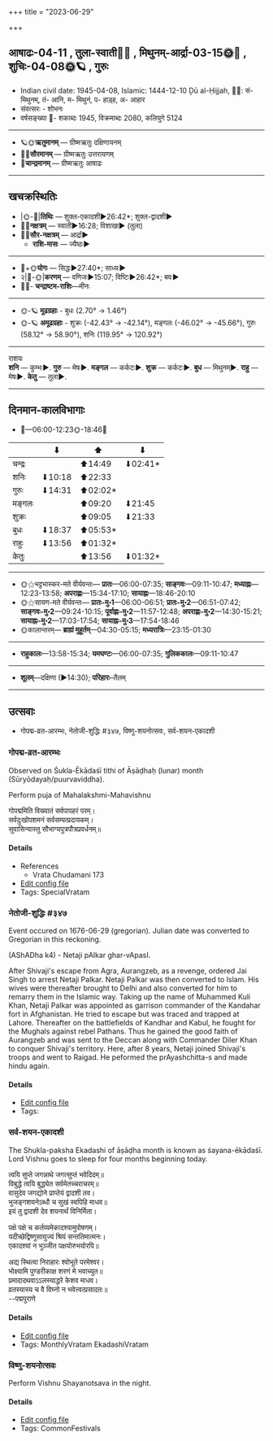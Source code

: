 +++
title = "2023-06-29"

+++
## आषाढः-04-11  ,  तुला-स्वाती🌛🌌  ,  मिथुनम्-आर्द्रा-03-15🌞🌌  ,  शुचिः-04-08🌞🪐  ,  गुरुः
- Indian civil date: 1945-04-08, Islamic: 1444-12-10 Ḏū al-Ḥijjah, 🌌🌞: सं- मिथुनम्, तं- आनि, म- मिथुनं, प- हाड़्ह, अ- आहार
- संवत्सरः - शोभनः
- वर्षसङ्ख्या 🌛- शकाब्दः 1945, विक्रमाब्दः 2080, कलियुगे 5124
___________________
- 🪐🌞**ऋतुमानम्** — ग्रीष्मऋतुः दक्षिणायनम्
- 🌌🌞**सौरमानम्** — ग्रीष्मऋतुः उत्तरायणम्
- 🌛**चान्द्रमानम्** — ग्रीष्मऋतुः आषाढः
___________________


## खचक्रस्थितिः
- |🌞-🌛|**तिथिः** — शुक्ल-एकादशी►26:42*; शुक्ल-द्वादशी►  
- 🌌🌛**नक्षत्रम्** — स्वाती►16:28; विशाखा► (तुला)  
- 🌌🌞**सौर-नक्षत्रम्** — आर्द्रा►  
  - **राशि-मासः** — ज्यैष्ठः► 
___________________
- 🌛+🌞**योगः** — सिद्धः►27:40*; साध्यः►  
- २|🌛-🌞|**करणम्** — वणिजः►15:07; विष्टिः►26:42*; बवः►  
- 🌌🌛- **चन्द्राष्टम-राशिः**—मीनः  
___________________
- 🌞-🪐 **मूढग्रहाः** - बुधः (2.70° → 1.46°)
- 🌞-🪐 **अमूढग्रहाः** - शुक्रः (-42.43° → -42.14°), मङ्गलः (-46.02° → -45.66°), गुरुः (58.12° → 58.90°), शनिः (119.95° → 120.92°)
___________________
राशयः  
**शनि** — कुम्भः►. **गुरु** — मेषः►. **मङ्गल** — कर्कटः►. **शुक्र** — कर्कटः►. **बुध** — मिथुनम्►. **राहु** — मेषः►. **केतु** — तुला►. 
___________________


## दिनमान-कालविभागाः
- 🌅—06:00-12:23🌞-18:46🌇  

|      |⬇     |⬆     |⬇     |
|------|-----|-----|------|
|चन्द्रः|     |⬆14:49 |⬇02:41*|
|शनिः   |⬇10:18 |⬆22:33 |     |
|गुरुः  |⬇14:31 |⬆02:02*|     |
|मङ्गलः |     |⬆09:20 |⬇21:45 |
|शुक्रः |     |⬆09:05 |⬇21:33 |
|बुधः   |⬇18:37 |⬆05:53*|     |
|राहुः  |⬇13:56 |⬆01:32*|     |
|केतुः  |     |⬆13:56 |⬇01:32*|
___________________
- 🌞⚝भट्टभास्कर-मते वीर्यवन्तः— **प्रातः**—06:00-07:35; **साङ्गवः**—09:11-10:47; **मध्याह्नः**—12:23-13:58; **अपराह्णः**—15:34-17:10; **सायाह्नः**—18:46-20:10  
- 🌞⚝सायण-मते वीर्यवन्तः— **प्रातः-मु॰1**—06:00-06:51; **प्रातः-मु॰2**—06:51-07:42; **साङ्गवः-मु॰2**—09:24-10:15; **पूर्वाह्णः-मु॰2**—11:57-12:48; **अपराह्णः-मु॰2**—14:30-15:21; **सायाह्नः-मु॰2**—17:03-17:54; **सायाह्नः-मु॰3**—17:54-18:46  
- 🌞कालान्तरम्— **ब्राह्मं मुहूर्तम्**—04:30-05:15; **मध्यरात्रिः**—23:15-01:30  
___________________
- **राहुकालः**—13:58-15:34; **यमघण्टः**—06:00-07:35; **गुलिककालः**—09:11-10:47  
___________________
- **शूलम्**—दक्षिणा (►14:30); **परिहारः**–तैलम्  
___________________

## उत्सवाः
- गोपद्म-व्रत-आरम्भः, नेतोजी-शुद्धिः #३४७, विष्णु-शयनोत्सवः, सर्व-शयन-एकादशी
### गोपद्म-व्रत-आरम्भः

Observed on Śukla-Ēkādaśī tithi of Āṣāḍhaḥ (lunar) month (Sūryōdayaḥ/puurvaviddha). 

Perform puja of Mahalakshmi-Mahavishnu

गोपद्ममिति विख्यातं सर्वपापहरं परम्।  
सर्वदुःखोपशमनं सर्वसम्पत्प्रदायकम्।  
सुवासिन्यास्तु सौभाग्यपुत्रपौत्रप्रवर्धनम्॥



#### Details
- References
  - Vrata Chudamani 173
- [Edit config file](https://github.com/jyotisham/adyatithi/blob/master/devatA/vaiShNava/lunar_month/tithi/04/11/gOpadma-vrata-ArambhaH.toml)
- Tags: SpecialVratam


### नेतोजी-शुद्धिः #३४७

Event occured on 1676-06-29 (gregorian). Julian date was converted to Gregorian in this reckoning. 

(AShADha k4) - Netaji pAlkar ghar-vApasI.

After Shivaji's escape from Agra, Aurangzeb, as a revenge, ordered Jai Singh to arrest Netaji Palkar. Netaji Palkar was then converted to Islam. His wives were thereafter brought to Delhi and also converted for him to remarry them in the Islamic way. Taking up the name of Muhammed Kuli Khan, Netaji Palkar was appointed as garrison commander of the Kandahar fort in Afghanistan. He tried to escape but was traced and trapped at Lahore. Thereafter on the battlefields of Kandhar and Kabul, he fought for the Mughals against rebel Pathans. Thus he gained the good faith of Aurangzeb and was sent to the Deccan along with Commander Diler Khan to conquer Shivaji's territory. Here, after 8 years, Netaji joined Shivaji's troops and went to Raigad. He peformed the prAyashchitta-s and made hindu again.

#### Details
- [Edit config file](https://github.com/jyotisham/adyatithi/blob/master/mahApuruSha/xatra-later/julian/day/06/19/netojI-shuddhiH.toml)
- Tags: 


### सर्व-शयन-एकादशी



The Shukla-paksha Ekadashi of āṣāḍha month is known as śayana-ēkādaśī. Lord Vishnu goes to sleep for four months beginning today.

त्वयि सुप्ते जगन्नाथे जगत्सुप्तं भवेदिदम्॥  
विबुद्धे त्वयि बुद्ध्येत सर्वमेतच्चराचरम्॥  
वासुदेव जगद्योने प्राप्तेयं द्वादशी तव।  
भुजङ्गशयनेऽब्धौ च सुखं स्वपिहि माधव॥  
इयं तु द्वादशी देव शयनार्थं विनिर्मिता।  
  
पक्षे पक्षे च कर्तव्यमेकादश्यामुपोषणम्।  
यदीच्छेद्विष्णुसायुज्यं श्रियं सन्ततिमात्मनः।  
एकादश्यां न भुञ्जीत पक्षयोरुभयोरपि॥  
  
अद्य स्थित्वा निराहारः श्वोभूते परमेश्वर।  
भोक्ष्यामि पुण्डरीकाक्ष शरणं मे भवाच्युत॥  
प्रमादादथवाऽऽलस्याद्धरे केशव माधव।  
व्रतस्यास्य च वै विघ्नो न भवेत्त्वत्प्रसादतः॥  
--पद्मपुराणे



#### Details
- [Edit config file](https://github.com/jyotisham/adyatithi/blob/master/time_focus/monthly/ekAdashI/description_only/zayana-EkAdazI.toml)
- Tags: MonthlyVratam EkadashiVratam


### विष्णु-शयनोत्सवः



Perform Vishnu Shayanotsava in the night.

#### Details
- [Edit config file](https://github.com/jyotisham/adyatithi/blob/master/devatA/vaiShNava/relative_event/zAkavrata-ArambhaH/offset__-1/viSNu-zayanOtsavaH.toml)
- Tags: CommonFestivals


